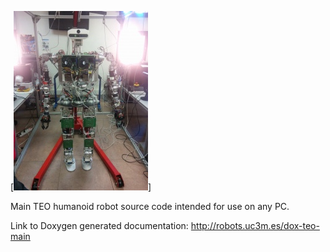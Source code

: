 [![Image](share/images/teo-lab2014-215px.jpg)]

Main TEO humanoid robot source code intended for use on any PC.

Link to Doxygen generated documentation: http://robots.uc3m.es/dox-teo-main

